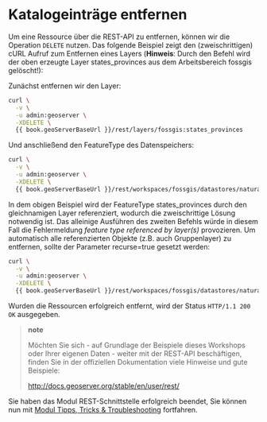 Katalogeinträge entfernen
=========================

Um eine Ressource über die REST-API zu entfernen, können wir die Operation
`DELETE` nutzen. Das folgende Beispiel zeigt den (zweischrittigen) cURL Aufruf
zum Entfernen eines Layers (**Hinweis**: Durch den Befehl wird der oben erzeugte
    Layer states\_provinces aus dem Arbeitsbereich fossgis gelöscht!):

Zunächst entfernen wir den Layer:

```bash
curl \
  -v \
  -u admin:geoserver \
  -XDELETE \
  {{ book.geoServerBaseUrl }}/rest/layers/fossgis:states_provinces
```

Und anschließend den FeatureType des Datenspeichers:

```bash
curl \
  -v \
  -u admin:geoserver \
  -XDELETE \
  {{ book.geoServerBaseUrl }}/rest/workspaces/fossgis/datastores/natural_earth/featuretypes/states_provinces
```

In dem obigen Beispiel wird der FeatureType states\_provinces durch den gleichnamigen
Layer referenziert, wodurch die zweischrittige Lösung notwendig ist. Das alleinige
Ausführen des zweiten Befehls würde in diesem Fall die Fehlermeldung *feature type
referenced by layer(s)* provozieren. Um automatisch alle referenzierten Objekte
(z.B. auch Gruppenlayer) zu entfernen, sollte der Parameter recurse=true gesetzt werden:

```bash
curl \
  -v \
  -u admin:geoserver \
  -XDELETE \
  {{ book.geoServerBaseUrl }}/rest/workspaces/fossgis/datastores/natural_earth/featuretypes/states_provinces?recurse=true
```

Wurden die Ressourcen erfolgreich entfernt, wird der Status `HTTP/1.1 200 OK` ausgegeben.

> **note**
>
> Möchten Sie sich - auf Grundlage der Beispiele dieses Workshops oder Ihrer eigenen Daten - weiter mit der REST-API beschäftigen, finden Sie in der offiziellen Dokumentation viele Hinweise und gute Beispiele:
>
> [<http://docs.geoserver.org/stable/en/user/rest/>](http://docs.geoserver.org/stable/en/user/rest/)

Sie haben das Modul REST-Schnittstelle erfolgreich beendet, Sie können
nun mit [Modul Tipps, Tricks & Troubleshooting](../troubleshooting/README.md) fortfahren.
